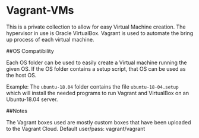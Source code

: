 # Vagrant-VMs

This is a private collection to allow for easy Virtual Machine creation. 
The hypervisor in use is Oracle VirtualBox.
Vagrant is used to automate the bring up process of each virtual machine.

##OS Compatibility

Each OS folder can be used to easily create a Virtual machine running the given OS.
If the OS folder contains a setup script, that OS can be used as the host OS.

Example: The `ubuntu-18.04` folder contains the file `ubuntu-18-04.setup`
which will install the needed programs to run Vagrant and VirtualBox on an
Ubuntu-18.04 server.

##Notes

The Vagrant boxes used are mostly custom boxes that have been uploaded to the Vagrant Cloud.
Default user/pass: vagrant/vagrant
